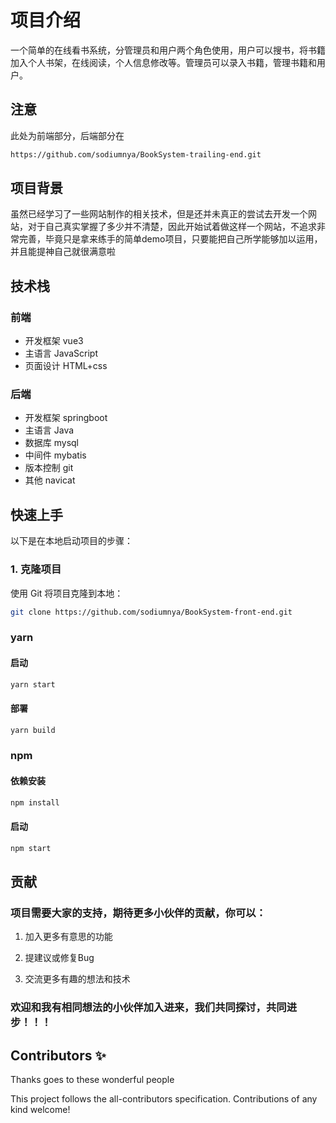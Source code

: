 # 项目介绍

一个简单的在线看书系统，分管理员和用户两个角色使用，用户可以搜书，将书籍加入个人书架，在线阅读，个人信息修改等。管理员可以录入书籍，管理书籍和用户。

## 注意
此处为前端部分，后端部分在 
```sh
https://github.com/sodiumnya/BookSystem-trailing-end.git
```


## 项目背景
虽然已经学习了一些网站制作的相关技术，但是还并未真正的尝试去开发一个网站，对于自己真实掌握了多少并不清楚，因此开始试着做这样一个网站，不追求非常完善，毕竟只是拿来练手的简单demo项目，只要能把自己所学能够加以运用，并且能提神自己就很满意啦

## 技术栈
### 前端
- 开发框架 vue3
- 主语言 JavaScript
- 页面设计 HTML+css

### 后端
- 开发框架 springboot
- 主语言 Java
- 数据库 mysql
- 中间件 mybatis
- 版本控制 git
- 其他 navicat

## 快速上手

以下是在本地启动项目的步骤：

### 1. 克隆项目

使用 Git 将项目克隆到本地：

```bash
git clone https://github.com/sodiumnya/BookSystem-front-end.git
```
### yarn
#### 启动
```sh
yarn start
```
#### 部署
```sh
yarn build
```

### npm
#### 依赖安装
```sh
npm install
```
#### 启动
```sh
npm start
```

## 贡献

### 项目需要大家的支持，期待更多小伙伴的贡献，你可以：
1. 加入更多有意思的功能

2. 提建议或修复Bug

3. 交流更多有趣的想法和技术

### 欢迎和我有相同想法的小伙伴加入进来，我们共同探讨，共同进步！！！

## Contributors ✨

Thanks goes to these wonderful people 

This project follows the all-contributors specification. Contributions of any kind welcome!
